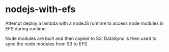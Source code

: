 # nodejs-with-efs

Attempt deploy a lambda with a nodeJS runtime to access node modules in EFS during runtime.

Node modules are built and then copied to S3. DataSync is then used to sync the node modules from S3 to EFS